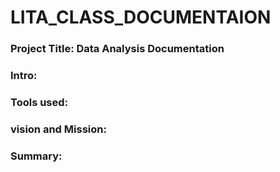 # LITA_CLASS_DOCUMENTAION
### Project Title: Data Analysis Documentation 
### Intro:
### Tools used:
### vision and Mission:
### Summary:
